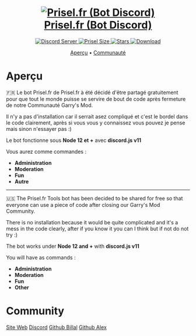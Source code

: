 <h1 align="center">
  <br>
  <a href="https://github.com/Yaguxxx"><img src="https://steamuserimages-a.akamaihd.net/ugc/945086959068650569/BF46D4334A531975826BC5B213353C505EA540E2/?imw=5000&imh=5000&ima=fit&impolicy=Letterbox&imcolor=%23000000&letterbox=false" alt="Prisel.fr (Bot Discord)"</a>
  <br>
  Prisel.fr (Bot Discord)
  <br>
</h1>

<p align="center">
  <a href="https://discord.gg/VkhehDR">
    <img src="https://discordapp.com/api/guilds/500591727225208881/widget.png?style=shield" alt="Discord Server">
  </a>
  <a href="#">
     <img alt="Prisel Size" src="https://img.shields.io/github/languages/code-size/Yaguxxx/Prisel.fr-Bot-Discord?style=for-the-badge">
  </a>
  <a href="#">
    <img alt="Stars" src="https://img.shields.io/github/stars/Yaguxxx/Prisel.fr-Bot-Discord?style=for-the-badge">
  </a>
   <a href="#">
    <img alt="Download" src="https://img.shields.io/github/downloads/Yaguxxx/Prisel.fr-Bot-Discord/total?style=for-the-badge">
  </a>
</p>

<p align="center">
  <a href="#aperçu">Aperçu</a>
  •
  <a href="#community">Communauté</a>
</p>

# Aperçu
🇫🇷
Le bot Prisel.fr de Prisel.fr à été décidé d'être partagé gratuitement pour que tout le monde puisse se servire de bout de code après fermeture de notre Communauté Garry's Mod.

Il n'y a pas d'installation car il serrait asez compliqué et c'est le bordel dans le code clairement, après si vous vous y connaissez vous pouvez je pense mais sinon n'essayer pas :)

Le bot fonctionne sous **Node 12 et +** avec **discord.js v11**
  
Vous aurez comme commandes :
  - **Administration**
  - **Moderation**
  - **Fun**
  - **Autre**
<hr>
🇺🇸
The Prisel.fr Tools bot has been decided to be shared for free so that everyone can use a piece of code after closing our Garry's Mod Community.

There is no installation because it would be quite complicated and it's a mess in the code clearly, after if you know it you can I think but if not do not try :)

The bot works under **Node 12 and +** with **discord.js v11**
  
You will have as commands :
  - **Administration**
  - **Moderation**
  - **Fun**
  - **Other**

# Community

[Site Web](https://prisel.fr)
[Discord](https://discord.gg/VkhehDR)
[Github Billal](https://github.com/frenchneo)
[Github Alex](https://github.com/Yaguxxx)
